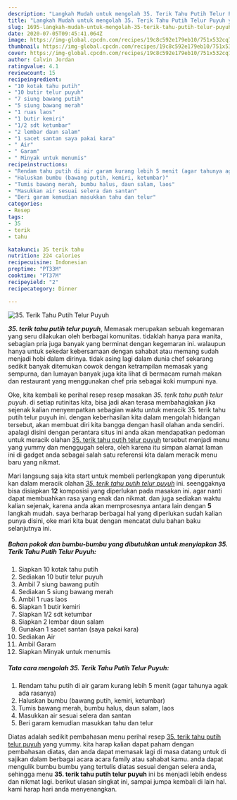 ```yaml
---
description: "Langkah Mudah untuk mengolah 35. Terik Tahu Putih Telur Puyuh yang Sempurna"
title: "Langkah Mudah untuk mengolah 35. Terik Tahu Putih Telur Puyuh yang Sempurna"
slug: 1695-langkah-mudah-untuk-mengolah-35-terik-tahu-putih-telur-puyuh-yang-sempurna
date: 2020-07-05T09:45:41.064Z
image: https://img-global.cpcdn.com/recipes/19c8c592e179eb10/751x532cq70/35-terik-tahu-putih-telur-puyuh-foto-resep-utama.jpg
thumbnail: https://img-global.cpcdn.com/recipes/19c8c592e179eb10/751x532cq70/35-terik-tahu-putih-telur-puyuh-foto-resep-utama.jpg
cover: https://img-global.cpcdn.com/recipes/19c8c592e179eb10/751x532cq70/35-terik-tahu-putih-telur-puyuh-foto-resep-utama.jpg
author: Calvin Jordan
ratingvalue: 4.1
reviewcount: 15
recipeingredient:
- "10 kotak tahu putih"
- "10 butir telur puyuh"
- "7 siung bawang putih"
- "5 siung bawang merah"
- "1 ruas laos"
- "1 butir kemiri"
- "1/2 sdt ketumbar"
- "2 lembar daun salam"
- "1 sacet santan saya pakai kara"
- " Air"
- " Garam"
- " Minyak untuk menumis"
recipeinstructions:
- "Rendam tahu putih di air garam kurang lebih 5 menit (agar tahunya agak ada rasanya)"
- "Haluskan bumbu (bawang putih, kemiri, ketumbar)"
- "Tumis bawang merah, bumbu halus, daun salam, laos"
- "Masukkan air sesuai selera dan santan"
- "Beri garam kemudian masukkan tahu dan telur"
categories:
- Resep
tags:
- 35
- terik
- tahu

katakunci: 35 terik tahu 
nutrition: 224 calories
recipecuisine: Indonesian
preptime: "PT33M"
cooktime: "PT37M"
recipeyield: "2"
recipecategory: Dinner

---
```



![35. Terik Tahu Putih Telur Puyuh](https://img-global.cpcdn.com/recipes/19c8c592e179eb10/751x532cq70/35-terik-tahu-putih-telur-puyuh-foto-resep-utama.jpg)

<b><i>35. terik tahu putih telur puyuh</i></b>, Memasak merupakan sebuah kegemaran yang seru dilakukan oleh berbagai komunitas. tidaklah hanya para wanita, sebagian pria juga banyak yang berminat dengan kegemaran ini. walaupun hanya untuk sekedar kebersamaan dengan sahabat atau memang sudah menjadi hobi dalam dirinya. tidak asing lagi dalam dunia chef sekarang sedikit banyak ditemukan cowok dengan ketrampilan memasak yang sempurna, dan lumayan banyak juga kita lihat di bermacam rumah makan dan restaurant yang menggunakan chef pria sebagai koki mumpuni nya.



Oke, kita kembali ke perihal resep resep masakan <i>35. terik tahu putih telur puyuh</i>. di setiap rutinitas kita, bisa jadi akan terasa membahagiakan jika sejenak kalian menyempatkan sebagian waktu untuk meracik 35. terik tahu putih telur puyuh ini. dengan keberhasilan kita dalam mengolah hidangan tersebut, akan membuat diri kita bangga dengan hasil olahan anda sendiri. apalagi disini dengan perantara situs ini anda akan mendapatkan pedoman untuk meracik olahan <u>35. terik tahu putih telur puyuh</u> tersebut menjadi menu yang yummy dan menggugah selera, oleh karena itu simpan alamat laman ini di gadget anda sebagai salah satu referensi kita dalam meracik menu baru yang nikmat.


Mari langsung saja kita start untuk membeli perlengkapan yang diperuntuk kan dalam meracik olahan <u><i>35. terik tahu putih telur puyuh</i></u> ini. seenggaknya bisa disiapkan <b>12</b> komposisi yang diperlukan pada masakan ini. agar nanti dapat membuahkan rasa yang enak dan nikmat. dan juga sediakan waktu kalian sejenak, karena anda akan memprosesnya antara lain dengan <b>5</b> langkah mudah. saya berharap berbagai hal yang diperlukan sudah kalian punya disini, oke mari kita buat dengan mencatat dulu bahan baku selanjutnya ini.

<!--inarticleads1-->

##### Bahan pokok dan bumbu-bumbu yang dibutuhkan untuk menyiapkan 35. Terik Tahu Putih Telur Puyuh:

1. Siapkan 10 kotak tahu putih
1. Sediakan 10 butir telur puyuh
1. Ambil 7 siung bawang putih
1. Sediakan 5 siung bawang merah
1. Ambil 1 ruas laos
1. Siapkan 1 butir kemiri
1. Siapkan 1/2 sdt ketumbar
1. Siapkan 2 lembar daun salam
1. Gunakan 1 sacet santan (saya pakai kara)
1. Sediakan  Air
1. Ambil  Garam
1. Siapkan  Minyak untuk menumis




<!--inarticleads2-->

##### Tata cara mengolah 35. Terik Tahu Putih Telur Puyuh:

1. Rendam tahu putih di air garam kurang lebih 5 menit (agar tahunya agak ada rasanya)
1. Haluskan bumbu (bawang putih, kemiri, ketumbar)
1. Tumis bawang merah, bumbu halus, daun salam, laos
1. Masukkan air sesuai selera dan santan
1. Beri garam kemudian masukkan tahu dan telur




Diatas adalah sedikit pembahasan menu perihal resep <u>35. terik tahu putih telur puyuh</u> yang yummy. kita harap kalian dapat paham dengan pembahasan diatas, dan anda dapat memasak lagi di masa datang untuk di sajikan dalam berbagai acara acara family atau sahabat kamu. anda dapat mengulik bumbu bumbu yang tertulis diatas sesuai dengan selera anda, sehingga menu <b>35. terik tahu putih telur puyuh</b> ini bs menjadi lebih endess dan nikmat lagi. berikut ulasan singkat ini, sampai jumpa kembali di lain hal. kami harap hari anda menyenangkan.
